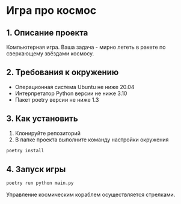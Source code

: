 # Игра про космос
## 1. Описание проекта
Компьютерная игра. Ваша задача - мирно лететь в ракете по сверкающему звёздами космосу.
## 2. Требования к окружению
* Операционная система Ubuntu не ниже 20.04
* Интерпретатор Python версии не ниже 3.10
* Пакет poetry версии не ниже 1.3
## 3. Как установить
1. Клонируйте репозиторий
2. В папке проекта выполните команду настройки окружения
```bash
poetry install
```
## 4. Запуск игры
```bash
poetry run python main.py
```
Управление космическим кораблем осуществляется стрелками.